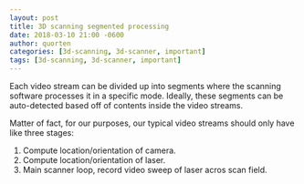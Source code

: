 ```yaml
---
layout: post
title: 3D scanning segmented processing
date: 2018-03-10 21:00 -0600
author: quorten
categories: [3d-scanning, 3d-scanner, important]
tags: [3d-scanning, 3d-scanner, important]
---
```


Each video stream can be divided up into segments where the scanning
software processes it in a specific mode.  Ideally, these segments can
be auto-detected based off of contents inside the video streams.

Matter of fact, for our purposes, our typical video streams should
only have like three stages:

1. Compute location/orientation of camera.
2. Compute location/orientation of laser.
3. Main scanner loop, record video sweep of laser acros scan field.
